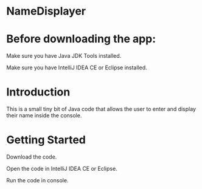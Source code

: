 # NameDisplayer

# Before downloading the app:

Make sure you have Java JDK Tools installed. 

Make sure you have IntelliJ IDEA CE or Eclipse installed.

# Introduction

This is a small tiny bit of Java code that allows the user to enter and display their name inside the console.

# Getting Started

Download the code.

Open the code in IntelliJ IDEA CE or Eclipse.

Run the code in console.
